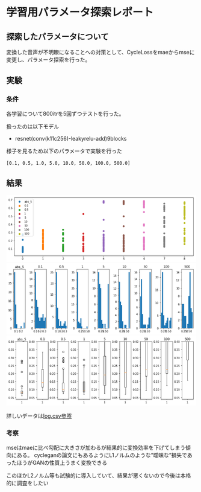 # 学習用パラメータ探索レポート
## 探索したパラメータについて

 変換した音声が不明瞭になることへの対策として、CycleLossをmaeからmseに変更し、パラメータ探索を行った。

## 実験

### 条件
 各学習について800itrを5回ずつテストを行った。

 扱ったのは以下モデル
 - resnet(conv(k11c256)-leakyrelu-add)9blocks
 
 様子を見るため以下のパラメータで実験を行った
 ```
 [0.1, 0.5, 1.0, 5.0, 10.0, 50.0, 100.0, 500.0]
 ```
 ## 結果
 <!-- TODO: ココから実験後記述 -->
![散布図](scatter.png "scatter")
![ヒストグラム](hist.png "hist")
![箱ひげ図](box.png "box")
 
詳しいデータは[log.csv参照](log.csv)

### 考察
 mseはmaeに比べ勾配に大きさが加わるが結果的に変換効率を下げてしまう傾向にある。
 cycleganの論文にもあるようにL1ノルムのような”曖昧な”損失であったほうがGANの性質上うまく変換できる

 このほかL2ノルム等も試験的に導入していて、結果が悪くないので今後は本格的に調査をしたい

  